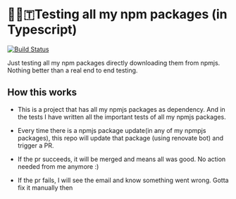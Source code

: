 # 🔬👷🇹Testing all my npm packages (in Typescript)

[![Build Status](https://travis-ci.com/ayonious/my-npm-packages-tester-ts.svg?branch=master)](https://travis-ci.com/ayonious/my-npm-packages-tester-ts)


Just testing all my npm packages directly downloading them from npmjs.
Nothing better than a real end to end testing.


## How this works

* This is a project that has all my npmjs packages as dependency. And in the tests I have written all the important tests of all my npmjs packages.

* Every time there is a npmjs package update(in any of my npmpjs packages), this repo will update that package (using renovate bot) and trigger a PR.

* If the pr succeeds, it will be merged and means all was good. No action needed from me anymore :)

* If the pr fails, I will see the email and know something went wrong. Gotta fix it manually then
